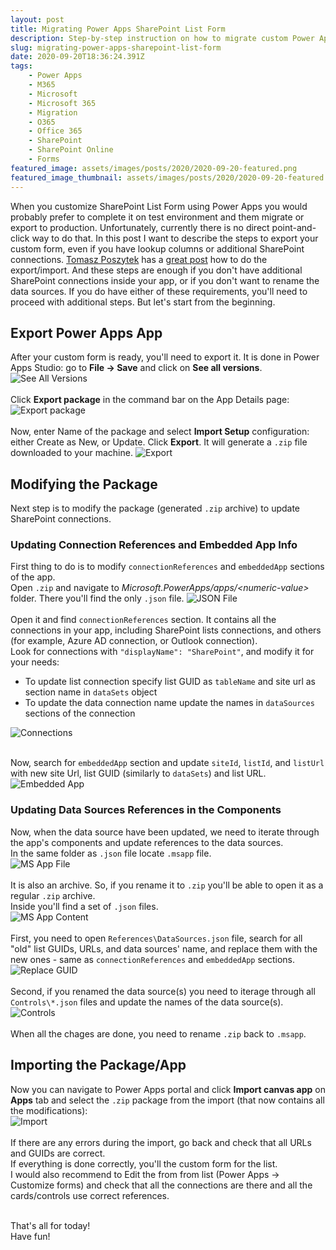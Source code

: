 ```yaml
---
layout: post
title: Migrating Power Apps SharePoint List Form
description: Step-by-step instruction on how to migrate custom Power Apps SharePoint list form to another list
slug: migrating-power-apps-sharepoint-list-form
date: 2020-09-20T18:36:24.391Z
tags:
    - Power Apps
    - M365
    - Microsoft
    - Microsoft 365
    - Migration
    - O365
    - Office 365
    - SharePoint
    - SharePoint Online
    - Forms
featured_image: assets/images/posts/2020/2020-09-20-featured.png
featured_image_thumbnail: assets/images/posts/2020/2020-09-20-featured.png
---
```


When you customize SharePoint List Form using Power Apps you would probably prefer to complete it on test environment and them migrate or export to production. Unfortunately, currently there is no direct point-and-click way to do that.
In this post I want to describe the steps to export your custom form, even if you have lookup columns or additional SharePoint connections.
[Tomasz Poszytek](https://twitter.com/TomaszPoszytek) has a [great post](https://poszytek.eu/en/microsoft-en/office-365-en/powerapps-en/importing-powerapps-package-as-a-sharepoint-list-form/) how to do the export/import. And these steps are enough if you don't have additional SharePoint connections inside your app, or if you don't want to rename the data sources.
If you do have either of these requirements, you'll need to proceed with additional steps.
But let's start from the beginning.

## Export Power Apps App
After your custom form is ready, you'll need to export it.
It is done in Power Apps Studio: go to **File -> Save** and click on **See all versions**.
![See All Versions](./assets/images/posts/2020/2020-09-20-see-all-versions.png)<br /><br />
Click **Export package** in the command bar on the App Details page:
![Export package](./assets/images/posts/2020/2020-09-20-export-app.png)<br /><br />
Now, enter Name of the package and select **Import Setup** configuration: either Create as New, or Update. Click **Export**. It will generate a `.zip` file downloaded to your machine.
![Export](./assets/images/posts/2020/2020-09-20-export-package.png)

## Modifying the Package
Next step is to modify the package (generated `.zip` archive) to update SharePoint connections.
### Updating Connection References and Embedded App Info
First thing to do is to modify `connectionReferences` and `embeddedApp` sections of the app.<br />Open `.zip` and navigate to *Microsoft.PowerApps/apps/&lt;numeric-value&gt;* folder. There you'll find the only `.json` file.
![JSON File](./assets/images/posts/2020/2020-09-20-json.png)<br /><br />
Open it and find `connectionReferences` section. It contains all the connections in your app, including SharePoint lists connections, and others (for example, Azure AD connection, or Outlook connection).<br />
Look for connections with `"displayName": "SharePoint"`, and modify it for your needs:
- To update list connection specify list GUID as `tableName` and site url as section name in `dataSets` object
- To update the data connection name update the names in `dataSources` sections of the connection


![Connections](./assets/images/posts/2020/2020-09-20-data-sets.png)<br /><br />

Now, search for `embeddedApp` section and update `siteId`, `listId`, and `listUrl` with new site Url, list GUID (similarly to `dataSets`) and list URL.<br />
![Embedded App](./assets/images/posts/2020/2020-09-20-embedded-app.png)<br />

### Updating Data Sources References in the Components
Now, when the data source have been updated, we need to iterate through the app's components and update references to the data sources.<br />
In the same folder as `.json` file locate `.msapp` file.<br /> 
![MS App File](./assets/images/posts/2020/2020-09-20-msapp.png)<br /><br />
It is also an archive. So, if you rename it to `.zip` you'll be able to open it as a regular `.zip` archive.<br />
Inside you'll find a set of `.json` files.<br />
![MS App Content](./assets/images/posts/2020/2020-09-20-msapp-content.png)<br /><br />
First, you need to open `References\DataSources.json` file, search for all "old" list GUIDs, URLs, and data sources' name, and replace them with the new ones - same as `connectionReferences` and `embeddedApp` sections.<br />
![Replace GUID](./assets/images/posts/2020/2020-09-20-replace.png)<br /><br />
Second, if you renamed the data source(s) you need to iterage through all `Controls\*.json` files and update the names of the data source(s).<br />
![Controls](./assets/images/posts/2020/2020-09-20-controls.png)<br /><br />
When all the chages are done, you need to rename `.zip` back to `.msapp`.

## Importing the Package/App
Now you can navigate to Power Apps portal and click **Import canvas app** on **Apps** tab and select the `.zip` package from the import (that now contains all the modifications):<br />
![Import](./assets/images/posts/2020/2020-09-20-import.png)<br /><br />
If there are any errors during the import, go back and check that all URLs and GUIDs are correct.<br />
If everything is done correctly, you'll the custom form for the list.<br />
I would also recommend to Edit the from from list (Power Apps -> Customize forms) and check that all the connections are there and all the cards/controls use correct references.

<br />
That's all for today!<br />
Have fun!
